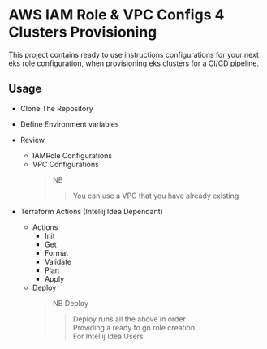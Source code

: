 # AWS IAM Role & VPC Configs 4 Clusters **Provisioning**

This project contains ready to use instructions configurations for your next eks role configuration,
when provisioning eks clusters for a CI/CD pipeline.

## Usage
- Clone The Repository
- Define Environment variables
- Review  
    - IAMRole Configurations
    - VPC Configurations
        > NB
        >> You can use a VPC that you have already existing

- Terraform Actions (Intellij Idea Dependant)
    - Actions
        - Init
        - Get
        - Format
        - Validate
        - Plan
        - Apply
    - Deploy
        > NB Deploy
        >> Deploy runs all the above in order  
        Providing a ready to go role creation  
        For Intellij Idea Users
